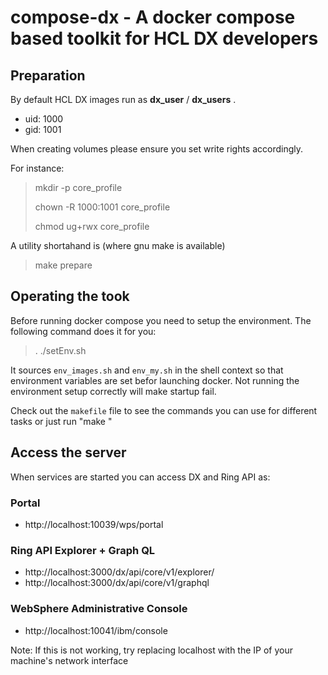 # compose-dx - A docker compose based toolkit for HCL DX developers

## Preparation

By default HCL DX images run as **dx_user** / **dx_users** .

* uid: 1000
* gid: 1001

When creating volumes please ensure you set write rights accordingly.

For instance:

> mkdir -p core_profile
> 
> chown -R 1000:1001 core_profile
> 
> chmod ug+rwx core_profile

A utility shortahand is (where gnu make is available)

> make prepare

## Operating the took

Before running docker compose you need to setup the environment. The following command does it for you:

> . ./setEnv.sh

It sources `env_images.sh` and `env_my.sh` in the shell context so that environment variables are set befor launching docker.
Not running the environment setup correctly will make startup fail.

Check out the `makefile` file to see the commands you can use for different tasks or just run "make <target>"

## Access the server

When services are started you can access DX and Ring API as:

### Portal
* http://localhost:10039/wps/portal

### Ring API Explorer + Graph QL
* http://localhost:3000/dx/api/core/v1/explorer/
* http://localhost:3000/dx/api/core/v1/graphql

### WebSphere Administrative Console
* http://localhost:10041/ibm/console

Note: If this is not working, try replacing localhost with the IP of your machine's network interface
